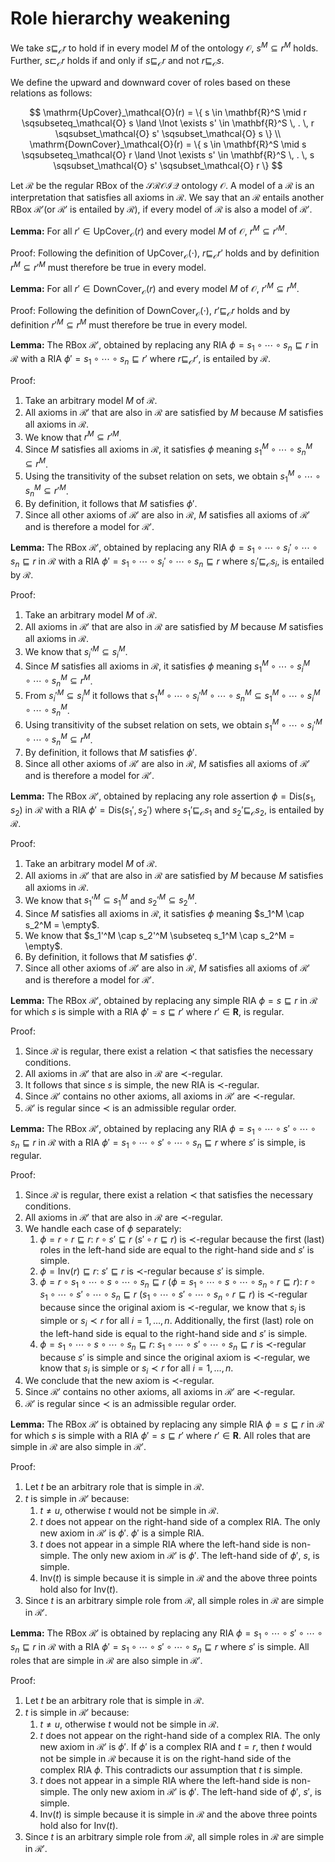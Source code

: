 # Role hierarchy weakening

We take $s \sqsubseteq_\mathcal{O} r$ to hold if in every model $M$ of the ontology $\mathcal{O}$, $s^M \subseteq r^M$ holds. Further, $s \sqsubset_\mathcal{O} r$ holds if and only if $s \sqsubseteq_\mathcal{O} r$ and not $r \sqsubseteq_\mathcal{O} s$.

We define the upward and downward cover of roles based on these relations as follows:

$$
\mathrm{UpCover}_\mathcal{O}(r) = \{ s \in \mathbf{R}^S \mid r \sqsubseteq_\mathcal{O} s \land \lnot \exists s' \in \mathbf{R}^S \, . \, r \sqsubset_\mathcal{O} s' \sqsubset_\mathcal{O} s \} \\ \mathrm{DownCover}_\mathcal{O}(r) = \{ s \in \mathbf{R}^S \mid s \sqsubseteq_\mathcal{O} r \land \lnot \exists s' \in \mathbf{R}^S \, . \, s \sqsubset_\mathcal{O} s' \sqsubset_\mathcal{O} r \}
$$

Let $\mathcal{R}$ be the regular RBox of the $\mathcal{SROIQ}$ ontology $\mathcal{O}$. A model of a $\mathcal{R}$ is an interpretation that satisfies all axioms in $\mathcal{R}$. We say that an $\mathcal{R}$ entails another RBox $\mathcal{R}'$(or $\mathcal{R}'$ is entailed by $\mathcal{R}$), if every model of $\mathcal{R}$ is also a model of $\mathcal{R}'$.

**Lemma:** For all $r' \in \mathrm{UpCover}_\mathcal{O}(r)$ and every model $M$ of $\mathcal{O}$, $r^M \subseteq r'^M$.

Proof: Following the definition of $\mathrm{UpCover}_\mathcal{O}(\cdot)$, $r \sqsubseteq_\mathcal{O} r'$ holds and by definition $r^M \subseteq r'^M$ must therefore be true in every model.

**Lemma:** For all $r' \in \mathrm{DownCover}_\mathcal{O}(r)$ and every model $M$ of $\mathcal{O}$, $r'^M \subseteq r^M$.

Proof: Following the definition of $\mathrm{DownCover}_\mathcal{O}(\cdot)$, $r' \sqsubseteq_\mathcal{O} r$ holds and by definition $r'^M \subseteq r^M$ must therefore be true in every model.

**Lemma:** The RBox $\mathcal{R}'$, obtained by replacing any RIA $\phi = s_1 \circ \cdots \circ s_n \sqsubseteq r$ in $\mathcal{R}$ with a RIA $\phi' = s_1 \circ \cdots \circ s_n \sqsubseteq r'$ where $r \sqsubseteq_\mathcal{O} r'$, is entailed by $\mathcal{R}$.

Proof:

1. Take an arbitrary model $M$ of $\mathcal{R}$.
2. All axioms in $\mathcal{R}'$ that are also in $\mathcal{R}$ are satisfied by $M$ because $M$ satisfies all axioms in $\mathcal{R}$.
3. We know that $r^M \subseteq r'^M$.
4. Since $M$ satisfies all axioms in $\mathcal{R}$, it satisfies $\phi$ meaning $s_1^M \circ \cdots \circ s_n^M \subseteq r^M$.
5. Using the transitivity of the subset relation on sets, we obtain $s_1^M \circ \cdots \circ s_n^M \subseteq r'^M$.
6. By definition, it follows that $M$ satisfies $\phi'$.
7. Since all other axioms of $\mathcal{R}'$ are also in $\mathcal{R}$, $M$ satisfies all axioms of $\mathcal{R}'$ and is therefore a model for $\mathcal{R}'$.

**Lemma:** The RBox $\mathcal{R}'$, obtained by replacing any RIA $\phi = s_1 \circ \cdots \circ s_i' \circ \cdots \circ s_n \sqsubseteq r$ in $\mathcal{R}$ with a RIA $\phi' = s_1 \circ \cdots \circ s_i' \circ \cdots \circ s_n \sqsubseteq r$ where $s_i' \sqsubseteq_\mathcal{O} s_i$, is entailed by $\mathcal{R}$.

Proof:

1. Take an arbitrary model $M$ of $\mathcal{R}$.
2. All axioms in $\mathcal{R}'$ that are also in $\mathcal{R}$ are satisfied by $M$ because $M$ satisfies all axioms in $\mathcal{R}$.
3. We know that $s_i'^M \subseteq s_i^M$.
4. Since $M$ satisfies all axioms in $\mathcal{R}$, it satisfies $\phi$ meaning $s_1^M \circ \cdots \circ s_i^M \circ \cdots \circ s_n^M \subseteq r^M$.
5. From $s_i'^M \subseteq s_i^M$ it follows that $s_1^M \circ \cdots \circ s_i'^M \circ \cdots \circ s_n^M \subseteq s_1^M \circ \cdots \circ s_i^M \circ \cdots \circ s_n^M$.
6. Using transitivity of the subset relation on sets, we obtain $s_1^M \circ \cdots \circ s_i'^M \circ \cdots \circ s_n^M \subseteq r^M$.
7. By definition, it follows that $M$ satisfies $\phi'$.
8. Since all other axioms of $\mathcal{R}'$ are also in $\mathcal{R}$, $M$ satisfies all axioms of $\mathcal{R}'$ and is therefore a model for $\mathcal{R}'$.

**Lemma:** The RBox $\mathcal{R}'$, obtained by replacing any role assertion $\phi = \mathrm{Dis}(s_1, s_2)$ in $\mathcal{R}$ with a RIA $\phi' = \mathrm{Dis}(s_1', s_2')$ where $s_1' \sqsubseteq_\mathcal{O} s_1$ and $s_2' \sqsubseteq_\mathcal{O} s_2$, is entailed by $\mathcal{R}$.

Proof:

1. Take an arbitrary model $M$ of $\mathcal{R}$.
2. All axioms in $\mathcal{R}'$ that are also in $\mathcal{R}$ are satisfied by $M$ because $M$ satisfies all axioms in $\mathcal{R}$.
3. We know that $s_1'^M \subseteq s_1^M$ and $s_2'^M \subseteq s_2^M$.
4. Since $M$ satisfies all axioms in $\mathcal{R}$, it satisfies $\phi$ meaning $s_1^M \cap s_2^M = \empty$.
5. We know that $s_1'^M \cap s_2'^M \subseteq s_1^M \cap s_2^M = \empty$.
6. By definition, it follows that $M$ satisfies $\phi'$.
7. Since all other axioms of $\mathcal{R}'$ are also in $\mathcal{R}$, $M$ satisfies all axioms of $\mathcal{R}'$ and is therefore a model for $\mathcal{R}'$.

**Lemma:** The RBox $\mathcal{R}'$, obtained by replacing any simple RIA $\phi = s \sqsubseteq r$ in $\mathcal{R}$ for which $s$ is simple with a RIA $\phi' = s \sqsubseteq r'$ where $r' \in \mathbf{R}$, is regular.

Proof:

1. Since $\mathcal{R}$ is regular, there exist a relation $\prec$ that satisfies the necessary conditions.
2. All axioms in $\mathcal{R}'$ that are also in $\mathcal{R}$ are $\prec$-regular.
3. It follows that since $s$ is simple, the new RIA is $\prec$-regular.
4. Since $\mathcal{R}'$ contains no other axioms, all axioms in $\mathcal{R}'$ are $\prec$-regular.
5. $\mathcal{R}'$ is regular since $\prec$ is an admissible regular order.

**Lemma:** The RBox $\mathcal{R}'$, obtained by replacing any RIA $\phi = s_1 \circ \cdots \circ s' \circ \cdots \circ s_n \sqsubseteq r$ in $\mathcal{R}$ with a RIA $\phi' = s_1 \circ \cdots \circ s' \circ \cdots \circ s_n \sqsubseteq r$ where $s'$ is simple, is regular.

Proof:

1. Since $\mathcal{R}$ is regular, there exist a relation $\prec$ that satisfies the necessary conditions.
2. All axioms in $\mathcal{R}'$ that are also in $\mathcal{R}$ are $\prec$-regular.
3. We handle each case of $\phi$ separately:
    1. $\phi = r \circ r \sqsubseteq r$: $r \circ s' \sqsubseteq r$ ($s' \circ r \sqsubseteq r$) is $\prec$-regular because the first (last) roles in the left-hand side are equal to the right-hand side and $s'$ is simple.
    2. $\phi = \mathrm{Inv}(r) \sqsubseteq r$: $s' \sqsubseteq r$ is $\prec$-regular because $s'$ is simple.
    3. $\phi = r \circ s_1 \circ \cdots \circ s \circ \cdots \circ s_n \sqsubseteq r$ ($\phi = s_1 \circ \cdots \circ s \circ \cdots \circ s_n \circ r \sqsubseteq r$): $r \circ s_1 \circ \cdots \circ s' \circ \cdots \circ s_n \sqsubseteq r$ ($s_1 \circ \cdots \circ s' \circ \cdots \circ s_n \circ r \sqsubseteq r$) is $\prec$-regular because since the original axiom is $\prec$-regular, we know that $s_i$ is simple or $s_i \prec r$ for all $i = 1, \dots, n$. Additionally, the first (last) role on the left-hand side is equal to the right-hand side and $s'$ is simple.
    4. $\phi = s_1 \circ \cdots \circ s \circ \cdots \circ s_n \sqsubseteq r$: $s_1 \circ \cdots \circ s' \circ \cdots \circ s_n \sqsubseteq r$ is $\prec$-regular because $s'$ is simple and since the original axiom is $\prec$-regular, we know that $s_i$ is simple or $s_i \prec r$ for all $i = 1, \dots, n$.
4. We conclude that the new axiom is $\prec$-regular.
5. Since $\mathcal{R}'$ contains no other axioms, all axioms in $\mathcal{R}'$ are $\prec$-regular.
6. $\mathcal{R}'$ is regular since $\prec$ is an admissible regular order.

**Lemma:** The RBox $\mathcal{R}'$ is obtained by replacing any simple RIA $\phi = s \sqsubseteq r$ in $\mathcal{R}$ for which $s$ is simple with a RIA $\phi' = s \sqsubseteq r'$ where $r' \in \mathbf{R}$. All roles that are simple in $\mathcal{R}$ are also simple in $\mathcal{R}'$.

Proof:

1. Let $t$ be an arbitrary role that is simple in $\mathcal{R}$.
2. $t$ is simple in $\mathcal{R}'$ because:
    1.  $t \not= u$, otherwise $t$ would not be simple in $\mathcal{R}$.
    2. $t$ does not appear on the right-hand side of a complex RIA. The only new axiom in $\mathcal{R}'$ is $\phi'$.  $\phi'$ is a simple RIA.
    3. $t$ does not appear in a simple RIA where the left-hand side is non-simple. The only new axiom in $\mathcal{R}'$ is $\phi'$. The left-hand side of $\phi'$, $s$, is simple.
    4. $\mathrm{Inv}(t)$ is simple because it is simple in $\mathcal{R}$ and the above three points hold also for $\mathrm{Inv}(t)$.
3. Since $t$ is an arbitrary simple role from $\mathcal{R}$, all simple roles in $\mathcal{R}$ are simple in $\mathcal{R}'$.

**Lemma:** The RBox $\mathcal{R}'$ is obtained by replacing any RIA $\phi = s_1 \circ \cdots \circ s' \circ \cdots \circ s_n \sqsubseteq r$ in $\mathcal{R}$ with a RIA $\phi' = s_1 \circ \cdots \circ s' \circ \cdots \circ s_n \sqsubseteq r$ where $s'$ is simple. All roles that are simple in $\mathcal{R}$ are also simple in $\mathcal{R}'$.

Proof:

1. Let $t$ be an arbitrary role that is simple in $\mathcal{R}$.
2. $t$ is simple in $\mathcal{R}'$ because:
    1.  $t \not= u$, otherwise $t$ would not be simple in $\mathcal{R}$.
    2. $t$ does not appear on the right-hand side of a complex RIA. The only new axiom in $\mathcal{R}'$ is $\phi'$. If $\phi'$ is a complex RIA and $t = r$, then $t$ would not be simple in $\mathcal{R}$ because it is on the right-hand side of the complex RIA $\phi$. This contradicts our assumption that $t$ is simple.
    3. $t$ does not appear in a simple RIA where the left-hand side is non-simple. The only new axiom in $\mathcal{R}'$ is $\phi'$. The left-hand side of $\phi'$, $s'$, is simple.
    4. $\mathrm{Inv}(t)$ is simple because it is simple in $\mathcal{R}$ and the above three points hold also for $\mathrm{Inv}(t)$.
3. Since $t$ is an arbitrary simple role from $\mathcal{R}$, all simple roles in $\mathcal{R}$ are simple in $\mathcal{R}'$.
